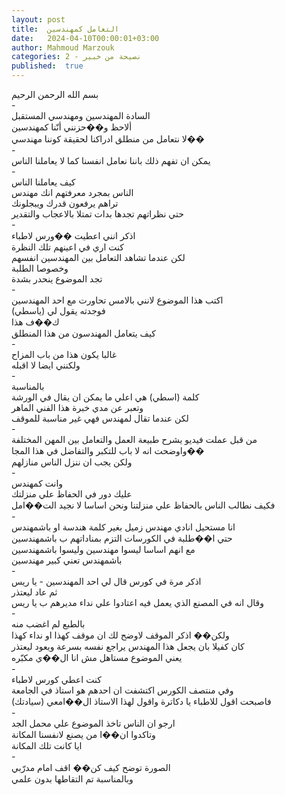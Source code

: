 ```yaml
---
layout: post
title:  التعامل كمهندسين
date:   2024-04-10T00:00:01+03:00
author: Mahmoud Marzouk
categories: 2 - نصيحة من خبير
published:  true
---
```

بسم الله الرحمن الرحيم\
-\
السادة المهندسين ومهندسي المستقبل\
ألاحظ و��حزنني أنّنا كمهندسين\
لا نتعامل من منطلق ادراكنا لحقيقة كوننا مهندسي��\
-\
يمكن ان تفهم ذلك باننا نعامل انفسنا كما لا يعاملنا الناس\
-\
كيف يعاملنا الناس\
الناس بمجرد معرفتهم انك مهندس\
تراهم يرفعون قدرك ويبجلونك\
حتي نظراتهم تجدها بدات تمتلا بالاعجاب والتقدير\
-\
اذكر انني اعطيت ��ورس لاطباء\
كنت اري في اعينهم تلك النظرة\
لكن عندما تشاهد التعامل بين المهندسين انفسهم\
وخصوصا الطلبة\
تجد الموضوع ينحدر بشدة\
-\
اكتب هذا الموضوع لانني بالامس تحاورت مع احد المهندسين\
فوجدته يقول لي (ياسطي)\
ك��ف هذا\
كيف يتعامل المهندسون من هذا المنطلق\
-\
غالبا يكون هذا من باب المزاح\
ولكنني ايضا لا اقبله\
-\
بالمناسبة\
كلمة (اسطي) هي اعلي ما يمكن ان يقال في الورشة\
وتعبر عن مدي خبرة هذا الفني الماهر\
لكن عندما تقال لمهندس فهي غير مناسبة للموقف\
-\
من قبل عملت فيديو يشرح طبيعة العمل والتعامل بين المهن
المختلفة\
واوضحت انه لا باب للتكبر والتفاضل في هذا المجا��\
ولكن يجب ان ننزل الناس منازلهم\
-\
وانت كمهندس\
عليك دور في الحفاظ علي منزلتك\
فكيف نطالب الناس بالحفاظ علي منزلتنا ونحن اساسا لا نجيد
الت��امل\
-\
انا مستحيل انادي مهندس زميل بغير كلمة هندسة او باشمهندس\
حتي ا��طلبة في الكورسات التزم بمناداتهم ب باشمهندسين\
مع انهم اساسا ليسوا مهندسين وليسوا باشمهندسين\
باشمهندس تعني كبير مهندسين\
-\
اذكر مرة في كورس قال لي احد المهندسين - يا ريس\
ثم عاد ليعتذر\
وقال انه في المصنع الذي يعمل فيه اعتادوا علي نداء مديرهم ب يا
ريس\
-\
بالطبع لم اغضب منه\
ولكن�� اذكر الموقف لاوضح لك ان موقف كهذا او نداء كهذا\
كان كفيلا بان يجعل هذا المهندس يراجع نفسه بسرعة ويعود
ليعتذر\
يعني الموضوع مستاهل مش انا ال��ي مكبّره\
-\
كنت اعطي كورس لاطباء\
وفي منتصف الكورس اكتشفت ان احدهم هو استاذ في الجامعة\
فاصبحت اقول للاطباء يا دكاترة واقول لهذا الاستاذ ال��امعي
(سيادتك)\
-\
ارجو ان الناس تاخذ الموضوع علي محمل الجد\
وتاكدوا ان��ا من يصنع لانفسنا المكانة\
ايا كانت تلك المكانة\
-\
الصورة توضح كيف كن�� اقف امام مدرّبي\
وبالمناسبة تم التقاطها بدون علمي
